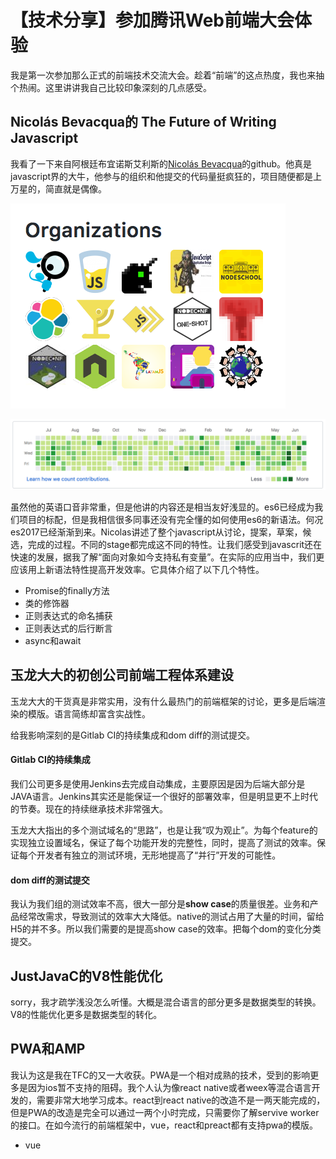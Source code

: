 # 【技术分享】参加腾讯Web前端大会体验

我是第一次参加那么正式的前端技术交流大会。趁着“前端”的这点热度，我也来抽个热闹。这里讲讲我自己比较印象深刻的几点感受。

## Nicolás Bevacqua的 The Future of Writing Javascript

我看了一下来自阿根廷布宜诺斯艾利斯的[Nicolás Bevacqua](https://github.com/bevacqua/)的github。他真是javascript界的大牛，他参与的组织和他提交的代码量挺疯狂的，项目随便都是上万星的，简直就是偶像。

![参与的组织](img/tfc-1.png)

![提交的代码](img/tfc-2.png)


虽然他的英语口音非常重，但是他讲的内容还是相当友好浅显的。es6已经成为我们项目的标配，但是我相信很多同事还没有完全懂的如何使用es6的新语法。何况es2017已经渐渐到来。Nicolas讲述了整个javascript从讨论，提案，草案，候选，完成的过程。不同的stage都完成这不同的特性。让我们感受到javascrit还在快速的发展，据我了解“面向对象如今支持私有变量”。在实际的应用当中，我们更应该用上新语法特性提高开发效率。它具体介绍了以下几个特性。

- Promise的finally方法
- 类的修饰器
- 正则表达式的命名捕获
- 正则表达式的后行断言
- async和await

## 玉龙大大的初创公司前端工程体系建设

玉龙大大的干货真是非常实用，没有什么最热门的前端框架的讨论，更多是后端渲染的模版。语言简练却富含实战性。

给我影响深刻的是Gitlab CI的持续集成和dom diff的测试提交。

#### Gitlab CI的持续集成

我们公司更多是使用Jenkins去完成自动集成，主要原因是因为后端大部分是JAVA语言。Jenkins其实还是能保证一个很好的部署效率，但是明显更不上时代的节奏。现在的持续继承技术非常强大。

玉龙大大指出的多个测试域名的“思路”，也是让我“叹为观止”。为每个feature的实现独立设置域名，保证了每个功能开发的完整性，同时，提高了测试的效率。保证每个开发者有独立的测试环境，无形地提高了“并行”开发的可能性。

#### dom diff的测试提交

我认为我们组的测试效率不高，很大一部分是**show case**的质量很差。业务和产品经常改需求，导致测试的效率大大降低。native的测试占用了大量的时间，留给H5的并不多。所以我们需要的是提高show case的效率。把每个dom的变化分类提交。

## JustJavaC的V8性能优化

sorry，我才疏学浅没怎么听懂。大概是混合语言的部分更多是数据类型的转换。V8的性能优化更多是数据类型的转化。

## PWA和AMP

我认为这是我在TFC的又一大收获。PWA是一个相对成熟的技术，受到的影响更多是因为ios暂不支持的阻碍。我个人认为像react native或者weex等混合语言开发的，需要非常大地学习成本。react到react native的改造不是一两天能完成的，但是PWA的改造是完全可以通过一两个小时完成，只需要你了解servive worker的接口。在如今流行的前端框架中，vue，react和preact都有支持pwa的模版。

- vue



